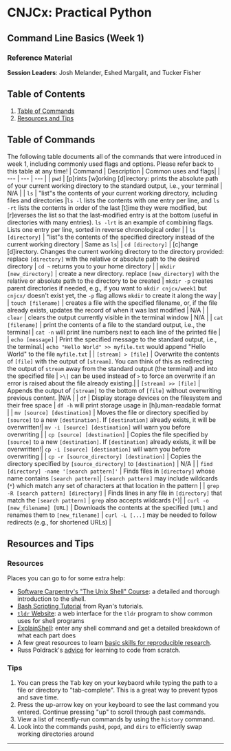 # CNJCx: Practical Python
## Command Line Basics (Week 1)
### Reference Material

**Session Leaders**: Josh Melander, Eshed Margalit, and Tucker Fisher

## Table of Contents
1. [Table of Commands](#commands)
1. [Resources and Tips](#rnt)

## Table of Commands<a name="commands"></a>
The following table documents all of the commands that were introduced in week 1, including commonly used flags and options. Please refer back to this table at any time!
| Command | Description | Common uses and flags|
| --- | --- | --- |
| `pwd` | [p]rints [w]orking [d]irectory: prints the absolute path of your current working directory to the standard output, i.e., your terminal | N/A |
| `ls` | "list"s the contents of your current working directory, including files and directories |`ls -l` lists the contents with one entry per line, and `ls -rt` lists the contents in order of the last [t]ime they were modified, but [r]everses the list so that the last-modified entry is at the bottom (useful in directories with many entries). `ls -lrt` is an example of combining flags. Lists one entry per line, sorted in reverse chronological order |
| `ls [directory]` | "list"s the contents of the specified directory instead of the current working directory | Same as `ls`|
| `cd [directory]` | [c]hange [d]irectory. Changes the current working directory to the directory provided: replace `[directory]` with the relative or absolute path to the desired directory | `cd ~` returns you to your home directory |
| `mkdir [new_directory]` | create a new directory. replace `[new_directory]` with the relative or absolute path to the directory to be created | `mkdir -p` creates parent directories if needed, e.g., if you want to `mkdir cnjcx/week1` but `cnjcx/` doesn't exist yet, the `-p` flag allows `mkdir` to create it along the way |
| `touch [filename]` | creates a file with the specified filename, or, if the file already exists, updates the record of when it was last modified | N/A |
| `clear` | clears the output currently visible in the terminal window | N/A |
| `cat [filename]` | print the contents of a file to the standard output, i.e., the terminal | `cat -n` will print line numbers next to each line of the printed file |
| `echo [message]` | Print the specified message to the standard output, i.e., the terminal.| `echo "Hello World" >> myfile.txt` would append "Hello World" to the file `myfile.txt` | 
| `[stream] > [file]` | Overwrite the contents of `[file]` with the output of `[stream]`. You can think of this as redirecting the output of `stream` away from the standard output (the terminal) and into the specified file | `>\|` can be used instead of `>` to force an overwrite if an error is raised about the file already existing.|
| `[stream] >> [file]` | Appends the output of `[stream]` to the bottom of `[file]` without overwriting previous content. |N/A |
| `df` | Display storage devices on the filesystem and their free space | `df -h` will print storage usage in [h]uman-readable format |
| `mv [source] [destination]` | Moves the file or directory specified by `[source]` to a new `[destination]`. If `[destination]` already exists, it will be overwritten!| `mv -i [source] [destination]` will warn you before overwriting |
| `cp [source] [destination]` | Copies the file specified by `[source]` to a new `[destination]`. If `[destination]` already exists, it will be overwritten!| `cp -i [source] [destination]` will warn you before overwriting |
| `cp -r [source_directory] [destination]` | Copies the directory specified by `[source_directory]` to `[destination]` | N/A |
| `find [directory] -name '[search pattern]'` | Finds files in `[directory]` whose name contains `[search pattern]`| `[search pattern]` may include wildcards (`*`) which match any set of characters at that location in the pattern |
| `grep -R [search pattern] [directory]` | Finds lines in any file in `[directory]` that match the `[search pattern]` | `grep` also accepts wildcards (`*`)|
| `curl -o [new_filename] [URL]` | Downloads the contents at the specified `[URL]` and renames them to `[new_filename]` | `curl -L [...]` may be needed to follow redirects (e.g., for shortened URLs) |


## Resources and Tips<a name="rnt"></a>

### Resources
Places you can go to for some extra help:

- [Software Carpentry's "The Unix Shell" Course][scbashscriptinglink]: a detailed and thorough introduction to the shell.
- [Bash Scripting Tutorial][rtbashscriptinglink] from Ryan's tutorials.
- [`tldr` Website][tldrlink]: a web interface for the `tldr` program to show common uses for shell programs
- [ExplainShell][eslink]: enter any shell command and get a detailed breakdown of what each part does
- A few great resources to learn [basic skills for reproducible research][rpbasicskillslink].
- Russ Poldrack's [advice][rpadvicelink] for learning to code from scratch.

### Tips
1. You can press the <kbd>Tab</kbd> key on your keybaord while typing the path to a
file or directory to "tab-complete". This is a great way to prevent typos and save time.
1. Press the up-arrow key on your keyboard to see the last command you entered. Continue
pressing "up" to scroll through past commands.
1. View a list of recently-run commands by using the `history` command.
1. Look into the commands `pushd`, `popd`, and `dirs` to efficiently swap working directories around 

-------------

[scbashscriptinglink]: https://swcarpentry.github.io/shell-novice/ 
[rtbashscriptinglink]: https://ryanstutorials.net/bash-scripting-tutorial/bash-script.php
[tldrlink]: https://tldr.sh/
[eslink]: https://explainshell.com/
[rpadvicelink]: http://www.russpoldrack.org/2016/05/advice-for-learning-to-code-from-scratch.html
[rpbasicskillslink]: https://poldrack.github.io/psych-open-science-guide/basicskills.html
